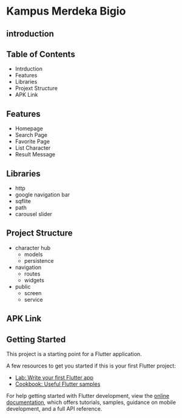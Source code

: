 # Kampus Merdeka Bigio

## introduction

## Table of Contents
  - Intrduction
  - Features
  - Libraries
  - Projext Structure
  - APK Link

## Features
  - Homepage
  - Search Page
  - Favorite Page
  - List Character
  - Result Message

## Libraries
  - http
  - google navigation bar
  - sqflite
  - path
  - carousel slider

## Project Structure
  - character hub
    - models
    - persistence
  - navigation
    - routes
    - widgets
  - public
    - screen
    - service

## APK Link

## Getting Started

This project is a starting point for a Flutter application.

A few resources to get you started if this is your first Flutter project:

- [Lab: Write your first Flutter app](https://docs.flutter.dev/get-started/codelab)
- [Cookbook: Useful Flutter samples](https://docs.flutter.dev/cookbook)

For help getting started with Flutter development, view the
[online documentation](https://docs.flutter.dev/), which offers tutorials,
samples, guidance on mobile development, and a full API reference.
